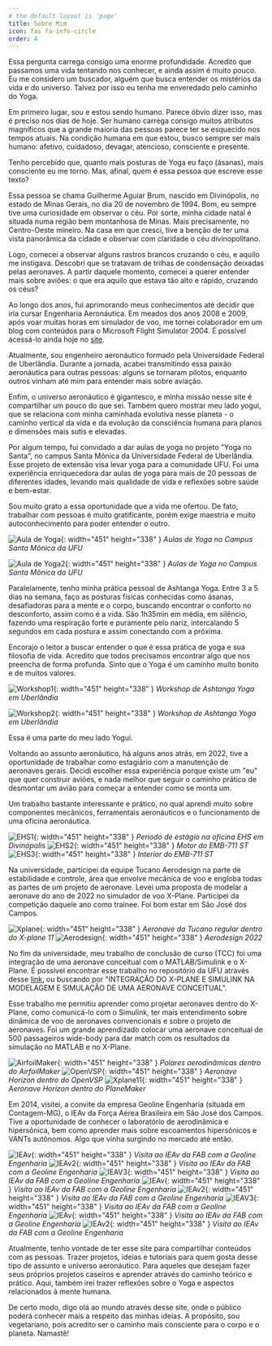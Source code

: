```yaml
---
# the default layout is 'page'
title: Sobre Mim
icon: fas fa-info-circle
order: 4
---
```


Essa pergunta carrega consigo uma enorme profundidade. Acredito que passamos uma vida tentando nos conhecer, e ainda assim é muito pouco. Eu me considero um buscador, alguém que busca entender os mistérios da vida e do universo. Talvez por isso eu tenha me enveredado pelo caminho do Yoga.

Em primeiro lugar, sou e estou sendo humano. Parece óbvio dizer isso, mas é preciso nos dias de hoje. Ser humano carrega consigo muitos atributos magníficos que a grande maioria das pessoas parece ter se esquecido nos tempos atuais. Na condição humana em que estou, busco sempre ser mais humano: afetivo, cuidadoso, devagar, atencioso, consciente e presente.

Tenho percebido que, quanto mais posturas de Yoga eu faço (ásanas), mais consciente eu me torno. Mas, afinal, quem é essa pessoa que escreve esse texto?

Essa pessoa se chama Guilherme Aguiar Brum, nascido em Divinópolis, no estado de Minas Gerais, no dia 20 de novembro de 1994. Bom, eu sempre tive uma curiosidade em observar o céu. Por sorte, minha cidade natal é situada numa região bem montanhosa de Minas. Mais precisamente, no Centro-Oeste mineiro. Na casa em que cresci, tive a benção de ter uma vista panorâmica da cidade e observar com claridade o céu divinopolitano.

Logo, comecei a observar alguns rastros brancos cruzando o céu, e aquilo me instigava. Descobri que se tratavam de trilhas de condensação deixadas pelas aeronaves. A partir daquele momento, comecei a querer entender mais sobre aviões: o que era aquilo que estava tão alto e rápido, cruzando os céus?

Ao longo dos anos, fui aprimorando meus conhecimentos até decidir que iria cursar Engenharia Aeronáutica. Em meados dos anos 2008 e 2009, após voar muitas horas em simulador de voo, me tornei colaborador em um blog com conteúdos para o Microsoft Flight Simulator 2004. É possível acessá-lo ainda hoje no [site](www.flightsimulator2004downloads.blogspot.com).

Atualmente, sou engenheiro aeronáutico formado pela Universidade Federal de Uberlândia. Durante a jornada, acabei transmitindo essa paixão aeronáutica para outras pessoas: alguns se tornaram pilotos, enquanto outros vinham até mim para entender mais sobre aviação.

Enfim, o universo aeronáutico é gigantesco, e minha missão nesse site é compartilhar um pouco do que sei. Também quero mostrar meu lado yogui, que se relaciona com minha caminhada evolutiva nesse planeta - o caminho vertical da vida e da evolução da consciência humana para planos e dimensões mais sutis e elevadas.

Por algum tempo, fui convidado a dar aulas de yoga no projeto "Yoga no Santa", no campus Santa Mônica da Universidade Federal de Uberlândia. Esse projeto de extensão visa levar yoga para a comunidade UFU. Foi uma experiência enriquecedora dar aulas de yoga para mais de 20 pessoas de diferentes idades, levando mais qualidade de vida e reflexões sobre saúde e bem-estar.

Sou muito grato a essa oportunidade que a vida me ofertou. De fato, trabalhar com pessoas é muito gratificante, porém exige maestria e muito autoconhecimento para poder entender o outro.

![Aula de Yoga](assets/img/eu1.jpg){: width="451" height="338" }
_Aulas de Yoga no Campus Santa Mônica da UFU_

![Aula de Yoga2](assets/img/eu2.jpg){: width="451" height="338" }
_Aulas de Yoga no Campus Santa Mônica da UFU_

Paralelamente, tenho minha prática pessoal de Ashtanga Yoga. Entre 3 a 5 dias na semana, faço as posturas físicas conhecidas como ásanas, desafiadoras para a mente e o corpo, buscando encontrar o conforto no desconforto, assim como é a vida. São 1h35min em média, em silêncio, fazendo uma respiração forte e puramente pelo nariz, intercalando 5 segundos em cada postura e assim conectando com a próxima.

Encorajo o leitor a buscar entender o que é essa prática de yoga e sua filosofia de vida. Acredito que todos precisamos encontrar algo que nos preencha de forma profunda. Sinto que o Yoga é um caminho muito bonito e de muitos valores.

![Workshop1](assets/img/eu3.jpg){: width="451" height="338" }
_Workshop de Ashtanga Yoga em Uberlândia_

![Workshop2](assets/img/eu4.jpeg){: width="451" height="338" }
_Workshop de Ashtanga Yoga em Uberlândia_

Essa é uma parte do meu lado Yogui.

Voltando ao assunto aeronáutico, há alguns anos atrás, em 2022, tive a oportunidade de trabalhar como estagiário com a manutenção de aeronaves gerais. Decidi escolher essa experiência porque existe um "eu" que quer construir aviões, e nada melhor que seguir o caminho prático de desmontar um avião para começar a entender como se monta um.

Um trabalho bastante interessante e prático, no qual aprendi muito sobre componentes mecânicos, ferramentais aeronáuticos e o funcionamento de uma oficina aeronáutica.

![EHS1](assets/img/eu5.jpg){: width="451" height="338" }
_Período de estágio na oficina EHS em Divinópolis_
![EHS2](assets/img/eu6.jpg){: width="451" height="338" }
_Motor do EMB-711 ST_
![EHS3](assets/img/eu7.jpg){: width="451" height="338" }
_Interior do EMB-711 ST_

Na universidade, participei da equipe Tucano Aerodesign na parte de estabilidade e controle, área que envolve mecânica de voo e engloba todas as partes de um projeto de aeronave. Levei uma proposta de modelar a aeronave do ano de 2022 no simulador de voo X-Plane. Participei da competição daquele ano como trainee. Foi bom estar em São José dos Campos.

![Xplane](assets/img/eu8.jpg){: width="451" height="338" }
_Aeronave da Tucano regular dentro do X-plane 11_
![Aerodesign](assets/img/eu9.jpg){: width="451" height="338" }
_Aerodesign 2022_

No fim da universidade, meu trabalho de conclusão de curso (TCC) foi uma integração de uma aeronave conceitual com o MATLAB/Simulink e o X-Plane. É possível encontrar esse trabalho no repositório da UFU através desse [link](https://repositorio.ufu.br/bitstream/123456789/46739/1/Integra%c3%a7%c3%a3oXplaneSimulink.pdf), ou buscando por "INTEGRAÇÃO DO X-PLANE E SIMULINK NA MODELAGEM E SIMULAÇÃO DE UMA AERONAVE CONCEITUAL".

Esse trabalho me permitiu aprender como projetar aeronaves dentro do X-Plane, como comunicá-lo com o Simulink, ter mais entendimento sobre dinâmica de voo de aeronaves convencionais e sobre o projeto de aeronaves. Foi um grande aprendizado colocar uma aeronave conceitual de 500 passageiros wide-body para dar match com os resultados da simulação no MATLAB e no X-Plane.

![AirfoilMaker](assets/img/eu10.jpg){: width="451" height="338" }
_Polares aerodinâmicas dentro do AirfoilMaker_
![OpenVSP](assets/img/eu11.jpg){: width="451" height="338" }
_Aeronave Horizon dentro do OpenVSP_
![Xplane11](assets/img/eu12.jpg){: width="451" height="338" }
_Aeronave Horizon dentro do PlaneMaker_

Em 2014, visitei, a convite da empresa Geoline Engenharia (situada em Contagem-MG), o IEAv da Força Aérea Brasileira em São José dos Campos. Tive a oportunidade de conhecer o laboratório de aerodinâmica e hipersônica, bem como aprender mais sobre escoamentos hipersônicos e VANTs autônomos. Algo que vinha surgindo no mercado até então.


![IEAv](assets/img/eu13.jpg){: width="451" height="338" }
_Visita ao IEAv da FAB com a Geoline Engenharia_
![IEAv2](assets/img/eu14.jpg){: width="451" height="338" }
_Visita ao IEAv da FAB com a Geoline Engenharia_
![IEAV3](assets/img/eu15.jpg){: width="451" height="338" }
_Visita ao IEAv da FAB com a Geoline Engenharia_
![IEAv](assets/img/eu16.jpg){: width="451" height="338" }
_Visita ao IEAv da FAB com a Geoline Engenharia_
![IEAv2](assets/img/eu17.jpg){: width="451" height="338" }
_Visita ao IEAv da FAB com a Geoline Engenharia_
![IEAV3](assets/img/eu18.jpg){: width="451" height="338" }
_Visita ao IEAv da FAB com a Geoline Engenharia_
![IEAv](assets/img/eu19.jpg){: width="451" height="338" }
_Visita ao IEAv da FAB com a Geoline Engenharia_
![IEAv2](assets/img/eu20.jpg){: width="451" height="338" }
_Visita ao IEAv da FAB com a Geoline Engenharia_

Atualmente, tenho vontade de ter esse site para compartilhar conteúdos com as pessoas. Trazer projetos, ideias e tutoriais para quem gosta desse tipo de assunto e universo aeronáutico. Para aqueles que desejam fazer seus próprios projetos caseiros e aprender através do caminho teórico e prático. Aqui, também irei trazer reflexões sobre o Yoga e aspectos relacionados à mente humana.

De certo modo, digo olá ao mundo através desse site, onde o público poderá conhecer mais a respeito das minhas ideias. A propósito, sou vegetariano, pois acredito ser o caminho mais consciente para o corpo e o planeta. Namastê!